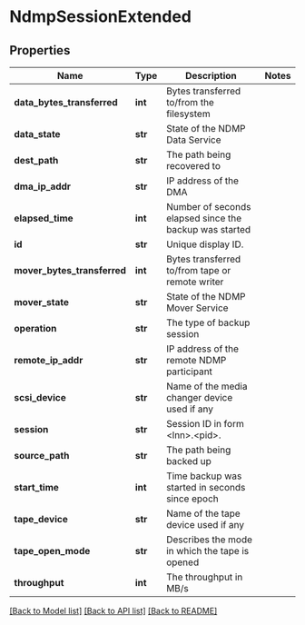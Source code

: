 # NdmpSessionExtended

## Properties
Name | Type | Description | Notes
------------ | ------------- | ------------- | -------------
**data_bytes_transferred** | **int** | Bytes transferred to/from the filesystem | 
**data_state** | **str** | State of the NDMP Data Service | 
**dest_path** | **str** | The path being recovered to | 
**dma_ip_addr** | **str** | IP address of the DMA | 
**elapsed_time** | **int** | Number of seconds elapsed since the backup was started | 
**id** | **str** | Unique display ID. | 
**mover_bytes_transferred** | **int** | Bytes transferred to/from tape or remote writer | 
**mover_state** | **str** | State of the NDMP Mover Service | 
**operation** | **str** | The type of backup session | 
**remote_ip_addr** | **str** | IP address of the remote NDMP participant | 
**scsi_device** | **str** | Name of the media changer device used if any | 
**session** | **str** | Session ID in form &lt;lnn&gt;.&lt;pid&gt;. | 
**source_path** | **str** | The path being backed up | 
**start_time** | **int** | Time backup was started in seconds since epoch | 
**tape_device** | **str** | Name of the tape device used if any | 
**tape_open_mode** | **str** | Describes the mode in which the tape is opened | 
**throughput** | **int** | The throughput in MB/s | 

[[Back to Model list]](../README.md#documentation-for-models) [[Back to API list]](../README.md#documentation-for-api-endpoints) [[Back to README]](../README.md)


